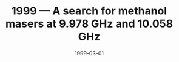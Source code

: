 ---
title: "1999 &mdash; A search for methanol masers at 9.978 GHz and 10.058 GHz"
collection: publications
refereed: 'yes'
permalink: \publication\1999-03-01-A-search-for-methanol-masers-at-9,978-GHz-and-10,058
date: "1999-03-01"
venue: "Astronomy and Astrophysics"
paperurl: 
link: "https://ui.adsabs.harvard.edu/abs/1999A&A...343..939R"
citation: "Röllig, M.; Kegel, W. H.; Mauersberger, R.; Doerr, C., Astronomy and Astrophysics, v.343, p.939-942 (1999)"
---